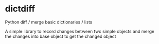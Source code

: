dictdiff
========

Python diff / merge basic dictionaries / lists

A simple library to record changes between two simple objects and merge the changes into base object to get the changed object